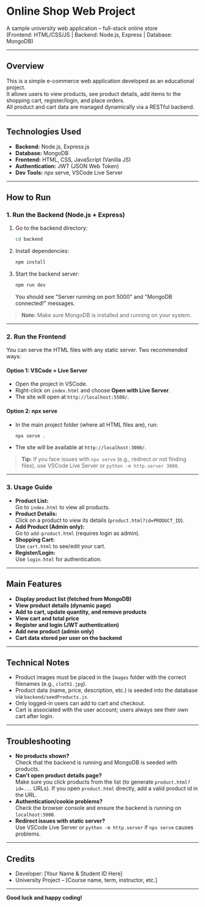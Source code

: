 # Online Shop Web Project

A sample university web application – full-stack online store  
(Frontend: HTML/CSS/JS | Backend: Node.js, Express | Database: MongoDB)

---

## Overview

This is a simple e-commerce web application developed as an educational project.  
It allows users to view products, see product details, add items to the shopping cart, register/login, and place orders.  
All product and cart data are managed dynamically via a RESTful backend.

---

## Technologies Used

- **Backend:** Node.js, Express.js
- **Database:** MongoDB
- **Frontend:** HTML, CSS, JavaScript (Vanilla JS)
- **Authentication:** JWT (JSON Web Token)
- **Dev Tools:** npx serve, VSCode Live Server

---

## How to Run

### 1. Run the Backend (Node.js + Express)

1. Go to the backend directory:
    ```bash
    cd backend
    ```
2. Install dependencies:
    ```bash
    npm install
    ```
3. Start the backend server:
    ```bash
    npm run dev
    ```
    You should see "Server running on port 5000" and "MongoDB connected!" messages.

> **Note:** Make sure MongoDB is installed and running on your system.

---

### 2. Run the Frontend

You can serve the HTML files with any static server. Two recommended ways:

#### Option 1: VSCode + Live Server

- Open the project in VSCode.
- Right-click on `index.html` and choose **Open with Live Server**.
- The site will open at `http://localhost:5500/`.

#### Option 2: npx serve

- In the main project folder (where all HTML files are), run:
    ```bash
    npx serve .
    ```
- The site will be available at `http://localhost:3000/`.

> **Tip:** If you face issues with `npx serve` (e.g., redirect or not finding files), use VSCode Live Server or `python -m http.server 3000`.

---

### 3. Usage Guide

- **Product List:**  
  Go to `index.html` to view all products.
- **Product Details:**  
  Click on a product to view its details (`product.html?id=PRODUCT_ID`).
- **Add Product (Admin only):**  
  Go to `add-product.html` (requires login as admin).
- **Shopping Cart:**  
  Use `cart.html` to see/edit your cart.
- **Register/Login:**  
  Use `login.html` for authentication.

---

## Main Features

- **Display product list (fetched from MongoDB)**
- **View product details (dynamic page)**
- **Add to cart, update quantity, and remove products**
- **View cart and total price**
- **Register and login (JWT authentication)**
- **Add new product (admin only)**
- **Cart data stored per user on the backend**

---

## Technical Notes

- Product images must be placed in the `Images` folder with the correct filenames (e.g., `cloth1.jpg`).
- Product data (name, price, description, etc.) is seeded into the database via `backend/seedProducts.js`.
- Only logged-in users can add to cart and checkout.
- Cart is associated with the user account; users always see their own cart after login.

---

## Troubleshooting

- **No products shown?**  
  Check that the backend is running and MongoDB is seeded with products.
- **Can't open product details page?**  
  Make sure you click products from the list (to generate `product.html?id=...` URLs). If you open `product.html` directly, add a valid product id in the URL.
- **Authentication/cookie problems?**  
  Check the browser console and ensure the backend is running on `localhost:5000`.
- **Redirect issues with static server?**  
  Use VSCode Live Server or `python -m http.server` if `npx serve` causes problems.

---

## Credits

- Developer: [Your Name & Student ID Here]
- University Project – [Course name, term, instructor, etc.]

---

**Good luck and happy coding!**
